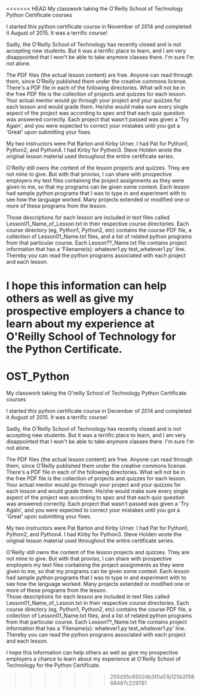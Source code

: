 <<<<<<< HEAD
My classwork taking the O'Reilly School of Technology Python Certificate
courses

I started this python certificate course in November of 2014 and
completed it August of 2015. It was a terrific course!

Sadly, the O'Reilly School of Technology has recently closed and is
not accepting new students. But it was a terrific place to learn, and
I am very disappointed that I won't be able to take anymore classes
there. I'm sure I'm not alone.

The PDF files (the actual lesson content) are free. Anyone can read
through them, since O'Reilly published them under the creative
commons license. There's a PDF file in each of the following
directories. What will not be in the free PDF file is the collection
of projects and quizzes for each lesson. Your actual mentor would go
through your project and your quizzes for each lesson and would grade
them. He/she would make sure every single aspect of the project was
according to spec and that each quiz question was answered correctly.
Each project that wasn't passed was given a 'Try Again', and you were
expected to correct your mistakes until you got a 'Great' upon
submitting your fixes.

My two instructors were Pat Barton and Kirby Urner. I had Pat for
Python1, Python2, and Python4. I had Kirby for Python3. Steve Holden
wrote the original lesson material used throughout the entire
certificate series.

O'Reilly still owns the content of the lesson projects and quizzes.
They are not mine to give. But with that proviso, I can share with
prospective employers my text files containing the project
assignments as they were given to me, so that my programs can be
given some context. Each lesson had sample python programs that I was
to type in and experiment with to see how the language worked. Many
projects extended or modified one or more of these programs from the
lesson.

Those descriptions for each lesson are included in text files called
Lesson01_Name_of_Lesson.txt in their respective course directories.
Each course directory (eg, Python1, Python2, etc) contains the course
PDF file, a collection of Lesson01_Name.txt files, and a list of
related python programs from that particular course. Each
Lesson??_Name.txt file contains project information that has a
'Filename(s): whatever1.py test_whatever1.py' line. Thereby you can
read the python programs associated with each project and each
lesson.

I hope this information can help others as well as give my
prospective employers a chance to learn about my experience at
O'Reilly School of Technology for the Python Certificate.
=======
# OST_Python
My classwork taking the O'reilly School of Technology Python Certificate courses


I started this python certificate course in December of 2014 and completed it August of 2015.  It was a terrific course!

Sadly, the O'Reilly School of Technology has recently closed and is not accepting new students.  But it was a terrific
place to learn, and I am very disappointed that I won't be able to take anymore classes there.  I'm sure I'm not alone.

The PDF files (the actual lesson content) are free.  Anyone can read through them, since O'Reilly published them under
the creative commons license.  There's a PDF file in each of the following directories.  What will not be in the free 
PDF file is the collection of projects and quizzes for each lesson.  Your actual mentor would go through your project and 
your quizzes for each lesson and would grade them.  He/she would make sure every single aspect of the project was 
according to spec and that each quiz question was answered correctly.  Each project that wasn't passed was given a
'Try Again', and you were expected to correct your mistakes until you got a 'Great' upon submitting your fixes.  

My two instructors were Pat Barton and Kirby Urner.  I had Pat for Python1, Python2, and Python4.  I had Kirby for 
Python3.  Steve Holden wrote the original lesson material used throughout the entire certificate series.

O'Reilly still owns the content of the lesson projects and quizzes.  They are not mine to give.  But with that proviso,
I can share with prospective employers my text files containing the project assignments as they were given to me, so that
my programs can be given some context.  Each lesson had sample python programs that I was to type in and experiment with
to see how the language worked.  Many projects extended or modified one or more of these programs from the lesson.  
Those descriptions for each lesson are included in text files called Lesson01_Name_of_Lesson.txt in their respective 
course directories.  Each course directory (eg, Python1, Python2, etc) contains the course PDF file, a collection of 
Lesson01_Name.txt files, and a list of related python programs from that particular course.  Each Lesson??_Name.txt file 
contains project information that has a 'Filename(s): whatever1.py test_whatever1.py' line.  Thereby you can read 
the python programs associated with each project and each lesson.

I hope this information can help others as well as give my prospective employers a chance to learn about my experience
at O'Reilly School of Technology for the Python Certificate.
>>>>>>> 255d35c65024b3f0a51b125b2f9868487c229781
